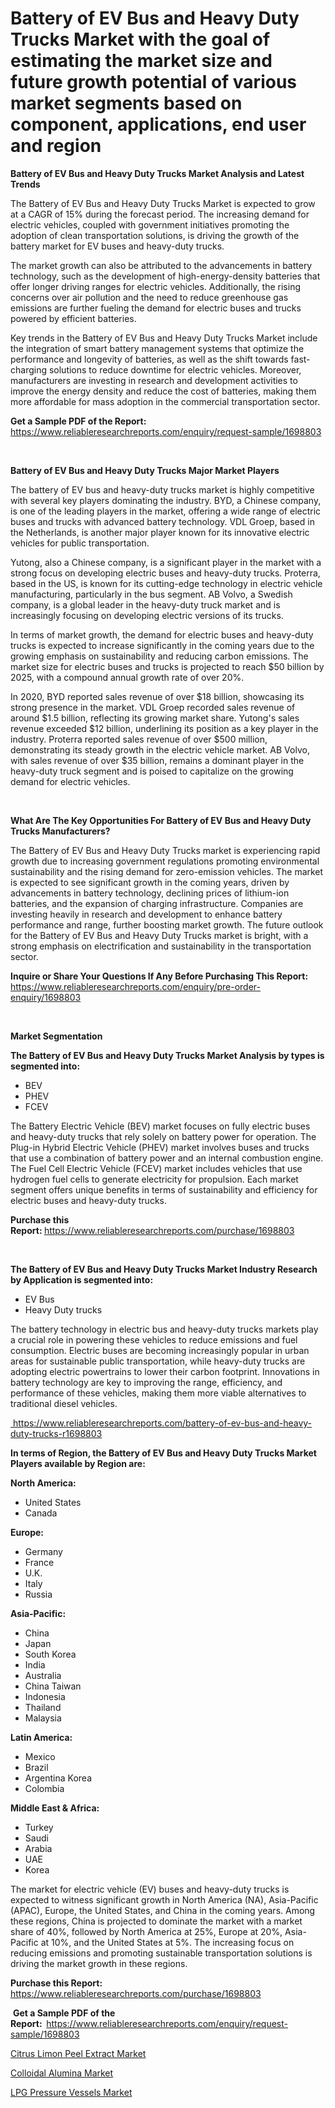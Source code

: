 <p><h1>Battery of EV Bus and Heavy Duty Trucks Market with the goal of estimating the market size and future growth potential of various market segments based on component, applications, end user and region</h1></p><p><strong>Battery of EV Bus and Heavy Duty Trucks Market Analysis and Latest Trends</strong></p>
<p><p>The Battery of EV Bus and Heavy Duty Trucks Market is expected to grow at a CAGR of 15% during the forecast period. The increasing demand for electric vehicles, coupled with government initiatives promoting the adoption of clean transportation solutions, is driving the growth of the battery market for EV buses and heavy-duty trucks. </p><p>The market growth can also be attributed to the advancements in battery technology, such as the development of high-energy-density batteries that offer longer driving ranges for electric vehicles. Additionally, the rising concerns over air pollution and the need to reduce greenhouse gas emissions are further fueling the demand for electric buses and trucks powered by efficient batteries.</p><p>Key trends in the Battery of EV Bus and Heavy Duty Trucks Market include the integration of smart battery management systems that optimize the performance and longevity of batteries, as well as the shift towards fast-charging solutions to reduce downtime for electric vehicles. Moreover, manufacturers are investing in research and development activities to improve the energy density and reduce the cost of batteries, making them more affordable for mass adoption in the commercial transportation sector.</p></p>
<p><strong>Get a Sample PDF of the Report:&nbsp;</strong> <a href="https://www.reliableresearchreports.com/enquiry/request-sample/1698803">https://www.reliableresearchreports.com/enquiry/request-sample/1698803</a></p>
<p>&nbsp;</p>
<p><strong>Battery of EV Bus and Heavy Duty Trucks Major Market Players</strong></p>
<p><p>The battery of EV bus and heavy-duty trucks market is highly competitive with several key players dominating the industry. BYD, a Chinese company, is one of the leading players in the market, offering a wide range of electric buses and trucks with advanced battery technology. VDL Groep, based in the Netherlands, is another major player known for its innovative electric vehicles for public transportation.</p><p>Yutong, also a Chinese company, is a significant player in the market with a strong focus on developing electric buses and heavy-duty trucks. Proterra, based in the US, is known for its cutting-edge technology in electric vehicle manufacturing, particularly in the bus segment. AB Volvo, a Swedish company, is a global leader in the heavy-duty truck market and is increasingly focusing on developing electric versions of its trucks.</p><p>In terms of market growth, the demand for electric buses and heavy-duty trucks is expected to increase significantly in the coming years due to the growing emphasis on sustainability and reducing carbon emissions. The market size for electric buses and trucks is projected to reach $50 billion by 2025, with a compound annual growth rate of over 20%.</p><p>In 2020, BYD reported sales revenue of over $18 billion, showcasing its strong presence in the market. VDL Groep recorded sales revenue of around $1.5 billion, reflecting its growing market share. Yutong's sales revenue exceeded $12 billion, underlining its position as a key player in the industry. Proterra reported sales revenue of over $500 million, demonstrating its steady growth in the electric vehicle market. AB Volvo, with sales revenue of over $35 billion, remains a dominant player in the heavy-duty truck segment and is poised to capitalize on the growing demand for electric vehicles.</p></p>
<p>&nbsp;</p>
<p><strong>What Are The Key Opportunities For Battery of EV Bus and Heavy Duty Trucks Manufacturers?</strong></p>
<p><p>The Battery of EV Bus and Heavy Duty Trucks market is experiencing rapid growth due to increasing government regulations promoting environmental sustainability and the rising demand for zero-emission vehicles. The market is expected to see significant growth in the coming years, driven by advancements in battery technology, declining prices of lithium-ion batteries, and the expansion of charging infrastructure. Companies are investing heavily in research and development to enhance battery performance and range, further boosting market growth. The future outlook for the Battery of EV Bus and Heavy Duty Trucks market is bright, with a strong emphasis on electrification and sustainability in the transportation sector.</p></p>
<p><strong>Inquire or Share Your Questions If Any Before Purchasing This Report:</strong> <a href="https://www.reliableresearchreports.com/enquiry/pre-order-enquiry/1698803">https://www.reliableresearchreports.com/enquiry/pre-order-enquiry/1698803</a></p>
<p>&nbsp;</p>
<p><strong>Market Segmentation</strong></p>
<p><strong>The Battery of EV Bus and Heavy Duty Trucks Market Analysis by types is segmented into:</strong></p>
<p><ul><li>BEV</li><li>PHEV</li><li>FCEV</li></ul></p>
<p><p>The Battery Electric Vehicle (BEV) market focuses on fully electric buses and heavy-duty trucks that rely solely on battery power for operation. The Plug-in Hybrid Electric Vehicle (PHEV) market involves buses and trucks that use a combination of battery power and an internal combustion engine. The Fuel Cell Electric Vehicle (FCEV) market includes vehicles that use hydrogen fuel cells to generate electricity for propulsion. Each market segment offers unique benefits in terms of sustainability and efficiency for electric buses and heavy-duty trucks.</p></p>
<p><strong>Purchase this Report:&nbsp;</strong><a href="https://www.reliableresearchreports.com/purchase/1698803">https://www.reliableresearchreports.com/purchase/1698803</a></p>
<p>&nbsp;</p>
<p><strong>The Battery of EV Bus and Heavy Duty Trucks Market Industry Research by Application is segmented into:</strong></p>
<p><ul><li>EV Bus</li><li>Heavy Duty trucks</li></ul></p>
<p><p>The battery technology in electric bus and heavy-duty trucks markets play a crucial role in powering these vehicles to reduce emissions and fuel consumption. Electric buses are becoming increasingly popular in urban areas for sustainable public transportation, while heavy-duty trucks are adopting electric powertrains to lower their carbon footprint. Innovations in battery technology are key to improving the range, efficiency, and performance of these vehicles, making them more viable alternatives to traditional diesel vehicles.</p></p>
<p><a href="https://www.reliableresearchreports.com/battery-of-ev-bus-and-heavy-duty-trucks-r1698803">&nbsp;https://www.reliableresearchreports.com/battery-of-ev-bus-and-heavy-duty-trucks-r1698803</a></p>
<p><strong>In terms of Region, the Battery of EV Bus and Heavy Duty Trucks Market Players available by Region are:</strong></p>
<p>
    <p> <strong> North America: </strong>
        <ul>
            <li>United States</li>
            <li>Canada</li>
        </ul>
        </p> 
    <p> <strong> Europe: </strong>
        <ul>
            <li>Germany</li>
            <li>France</li>
            <li>U.K.</li>
            <li>Italy</li>
            <li>Russia</li>
        </ul>
        </p> 
    <p> <strong> Asia-Pacific: </strong>
        <ul>
            <li>China</li>
            <li>Japan</li>
            <li>South Korea</li>
            <li>India</li>
            <li>Australia</li>
            <li>China Taiwan</li>
            <li>Indonesia</li>
            <li>Thailand</li>
            <li>Malaysia</li>
        </ul>
        </p> 
    <p> <strong> Latin America: </strong>
        <ul>
            <li>Mexico</li>
            <li>Brazil</li>
            <li>Argentina Korea</li>
            <li>Colombia</li>
        </ul>
        </p> 
    <p> <strong> Middle East & Africa: </strong>
        <ul>
            <li>Turkey</li>
            <li>Saudi</li>
            <li>Arabia</li>
            <li>UAE</li>
            <li>Korea</li>
        </ul>
    </p>
    </p>
<p><p>The market for electric vehicle (EV) buses and heavy-duty trucks is expected to witness significant growth in North America (NA), Asia-Pacific (APAC), Europe, the United States, and China in the coming years. Among these regions, China is projected to dominate the market with a market share of 40%, followed by North America at 25%, Europe at 20%, Asia-Pacific at 10%, and the United States at 5%. The increasing focus on reducing emissions and promoting sustainable transportation solutions is driving the market growth in these regions.</p></p>
<p><strong>Purchase this Report: </strong><a href="https://www.reliableresearchreports.com/purchase/1698803">https://www.reliableresearchreports.com/purchase/1698803</a></p>
<p>&nbsp;<strong>Get a Sample PDF of the Report:&nbsp;&nbsp;</strong><a href="https://www.reliableresearchreports.com/enquiry/request-sample/1698803">https://www.reliableresearchreports.com/enquiry/request-sample/1698803</a></p>
<p><strong></strong></p>
<p><p><a href="https://www.linkedin.com/pulse/citrus-limon-peel-extract-market-comprehensive-assessment-2xcif">Citrus Limon Peel Extract Market</a></p><p><a href="https://www.linkedin.com/pulse/colloidal-alumina-market-insights-cagr-trends-growth-strategies-mokhf">Colloidal Alumina Market</a></p><p><a href="https://www.linkedin.com/pulse/lpg-pressure-vessels-market-research-report-its-history-forecast-xmy0c">LPG Pressure Vessels Market</a></p></p>